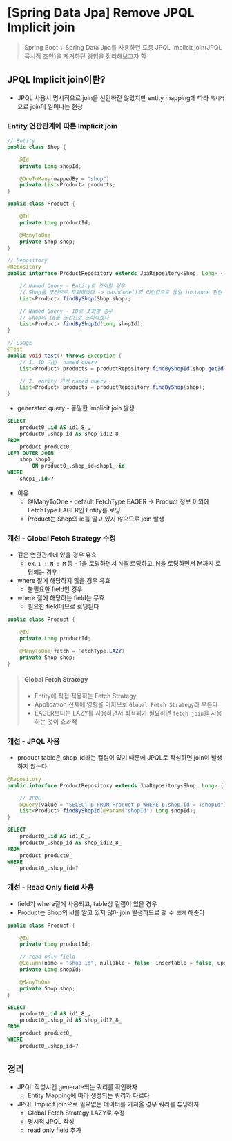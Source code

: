 # [Spring Data Jpa] Remove JPQL Implicit join
> Spring Boot + Spring Data Jpa를 사용하던 도중 JPQL Implicit join(JPQL 묵시적 조인)을 제거하던 경험을 정리해보고자 함

## JPQL Implicit join이란?
* JPQL 사용시 명시적으로 join을 선언하진 않았지만 entity mapping에 따라 `묵시적`으로 join이 일어나는 현상

### Entity 연관관계에 따른 Implicit join
```java
// Entity
public class Shop {

    @Id
    private Long shopId;

    @OneToMany(mappedBy = "shop")
    private List<Product> products;
}

public class Product {

    @Id
    private Long productId;

    @ManyToOne
    private Shop shop;
}

// Repository
@Repository
public interface ProductRepository extends JpaRepository<Shop, Long> {

    // Named Query - Entity로 조회할 경우
    // Shop을 조건으로 조회하겠다 -> hashCode()의 리턴값으로 동일 instance 판단
    List<Product> findByShop(Shop shop);

    // Named Query - ID로 조회할 경우
    // Shop의 Id를 조건으로 조회하겠다
    List<Product> findByShopId(Long shopId);
}

// usage
@Test
public void test() throws Exception {
    // 1. ID 기반  named query
    List<Product> products = productRepository.findByShopId(shop.getId());

    // 2. entity 기반 named query
    List<Product> products = productRepository.findByShop(shop);
}
```

* generated query - 동일한 Implicit join 발생
```sql
SELECT 
    product0_.id AS id1_8_,
    product0_.shop_id AS shop_id12_8_
FROM
    product product0_ 
LEFT OUTER JOIN
    shop shop1_ 
        ON product0_.shop_id=shop1_.id 
WHERE
    shop1_.id=?
```
* 이유
   * @ManyToOne - default FetchType.EAGER -> Product 정보 이외에 FetchType.EAGER인 Entity를 로딩
   * Product는 Shop의 id를 알고 있지 않으므로 join 발생

### 개선 - Global Fetch Strategy 수정
* 깊은 연관관계에 있을 경우 유효
   * ex. `1 : N : M` 등 - 1을 로딩하면서 N을 로딩하고, N을 로딩하면서 M까지 로딩되는 경우 
* where 절에 해당하지 않을 경우 유효
   * 불필요한 field인 경우
* where 절에 해당하는 field는 무효
   * 필요한 field이므로 로딩된다
```java
public class Product {

    @Id
    private Long productId;

    @ManyToOne(fetch = FetchType.LAZY)
    private Shop shop;
}
```

> #### Global Fetch Strategy
> * Entity에 직접 적용하는 Fetch Strategy
> * Application 전체에 영향을 미치므로 `Global Fetch Strategy`라 부른다
> * EAGER보다는 LAZY를 사용하면서 최적화가 필요하면 `fetch join`을 사용하는 것이 효과적


### 개선 - JPQL 사용
* product table은 shop_id라는 컬럼이 있기 때문에 JPQL로 작성하면 join이 발생하지 않는다
```java
@Repository
public interface ProductRepository extends JpaRepository<Shop, Long> {

    // JPQL
    @Query(value = "SELECT p FROM Product p WHERE p.shop.id = :shopId")
    List<Product> findByShopId(@Param("shopId") Long shopId);
}
```

```sql
SELECT
    product0_.id AS id1_8_,
    product0_.shop_id AS shop_id12_8_
FROM
    product product0_ 
WHERE
    product0_.shop_id=?
```

### 개선 - Read Only field 사용
* field가 where절에 사용되고, table상 컬럼이 있을 경우
* Product는 Shop의 id를 알고 있지 않아 join 발생하므로 `알 수 있게` 해준다
```java
public class Product {

    @Id
    private Long productId;

    // read only field
    @Column(name = "shop_id", nullable = false, insertable = false, updatable = false)
    private Long shopId;

    @ManyToOne
    private Shop shop;
}
```

```sql
SELECT
    product0_.id AS id1_8_,
    product0_.shop_id AS shop_id12_8_
FROM
    product product0_ 
WHERE
    product0_.shop_id=?
```


## 정리
* JPQL 작성시엔 generate되는 쿼리를 확인하자
   * Entity Mapping에 따라 생성되는 쿼리가 다르다
* JPQL Implicit join으로 필요없는 데이터를 가져올 경우 쿼리를 튜닝하자
   * Global Fetch Strategy LAZY로 수정
   * 명시적 JPQL 작성
   * read only field 추가

